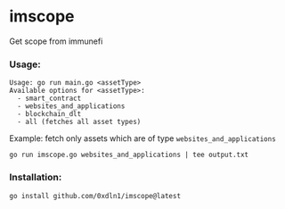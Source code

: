 # imscope

Get scope from immunefi


### Usage:

```
Usage: go run main.go <assetType>
Available options for <assetType>:
  - smart_contract
  - websites_and_applications
  - blockchain_dlt
  - all (fetches all asset types)
```

Example: fetch only assets which are of type `websites_and_applications`

```
go run imscope.go websites_and_applications | tee output.txt
```

### Installation:

```
go install github.com/0xdln1/imscope@latest
```
